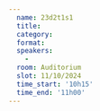 ```yaml
---
  name: 23d2t1s1
  title: 
  category: 
  format: 
  speakers: 
    - 
  room: Auditorium
  slot: 11/10/2024
  time_start: '10h15'
  time_end: '11h00'
---
```

